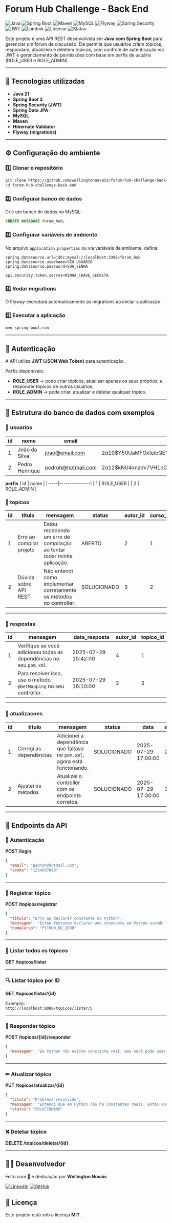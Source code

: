 # Forum Hub Challenge - Back End

![Java](https://img.shields.io/badge/Java-21-007396?logo=java&logoColor=white)
![Spring Boot](https://img.shields.io/badge/Spring%20Boot-3.5.3-6DB33F?logo=springboot&logoColor=white)
![Maven](https://img.shields.io/badge/Maven-4.0.0-C71A36?logo=apachemaven&logoColor=white)
![MySQL](https://img.shields.io/badge/MySQL-8.0-4479A1?logo=mysql&logoColor=white)
![Flyway](https://img.shields.io/badge/Flyway-10.0-CC0200?logo=flyway&logoColor=white)
![Spring Security](https://img.shields.io/badge/Spring%20Security-6.3-6DB33F?logo=springsecurity&logoColor=white)
![JWT](https://img.shields.io/badge/JWT-4.5.0-yellow?logo=security&logoColor=white)
![Lombok](https://img.shields.io/badge/Lombok-1.18.30-BC2F2F?logo=lombok&logoColor=white)
![License](https://img.shields.io/badge/License-MIT-yellow.svg)
![Status](https://img.shields.io/badge/Status-Em%20Desenvolvimento-blue)



Este projeto é uma API REST desenvolvida em **Java com Spring Boot** para gerenciar um fórum de discussão. Ele permite que usuários criem tópicos, respondam, atualizem e deletem tópicos, com controle de autenticação via JWT e gerenciamento de permissões com base em perfis de usuário (ROLE_USER e ROLE_ADMIN).

---

## 🚀 Tecnologias utilizadas
- **Java 21**
- **Spring Boot 3**
- **Spring Security (JWT)**
- **Spring Data JPA**
- **MySQL**
- **Maven**
- **Hibernate Validator**
- **Flyway (migrations)**

---

## ⚙️ Configuração do ambiente

### 1️⃣ Clonar o repositório
```bash
git clone https://github.com/wellingtonnovais/forum-hub-challenge-back-end.git
cd forum-hub-challenge-back-end
```

### 2️⃣ Configurar banco de dados
Crie um banco de dados no MySQL:
```sql
CREATE DATABASE forum_hub;
```

### 3️⃣ Configurar variáveis de ambiente
No arquivo `application.properties` ou via variáveis de ambiente, defina:
```properties
spring.datasource.url=jdbc:mysql://localhost:3306/forum_hub
spring.datasource.username=SEU_USUARIO
spring.datasource.password=SUA_SENHA

api.security.token.secret=MINHA_CHAVE_SECRETA
```

### 4️⃣ Rodar migrations
O Flyway executará automaticamente as migrations ao iniciar a aplicação.

### 5️⃣ Executar a aplicação
```bash
mvn spring-boot:run
```

---

## 🔑 Autenticação
A API utiliza **JWT (JSON Web Token)** para autenticação.

Perfis disponíveis:
- **ROLE_USER** → pode criar tópicos, atualizar apenas os seus próprios, e responder tópicos de outros usuários.
- **ROLE_ADMIN** → pode criar, atualizar e deletar qualquer tópico.

---

## 📂 Estrutura do banco de dados com exemplos
### **👤 usuarios**
| id  | nome            | email               | senha (BCrypt)                                         |
|-----|-----------------|---------------------|--------------------------------------------------------|
| 1   | João da Silva   | joao@email.com      | $2a$10$Y50UaMFOxteibQEYLrwuHeehHYfcoafCopUazP12.rqB41bsolF5. |
| 2   | Pedro Henrique  | pedroh@hotmail.com  | $2a$12$kNU4xnzdv7VH1oC.Tmes5eQBMOI0beo4iHWvThn2Sd1wARg0nNHKC |


**perfis**
| id  | nome          |
|-----|---------------|
| 1   | ROLE_USER     |
| 2   | ROLE_ADMIN    |

### **📌 topicos**
| id  | titulo                  | mensagem                                                               | status       | autor_id | curso_id |
|-----|-------------------------|-------------------------------------------------------------------------|--------------|----------|----------|
| 1   | Erro ao compilar projeto| Estou recebendo um erro de compilação ao tentar rodar minha aplicação. | ABERTO       | 2        | 1        |
| 2   | Dúvida sobre API REST   | Não entendi como implementar corretamente os métodos no controller.    | SOLUCIONADO  | 3        | 2        |

---

### **💬 respostas**
| id  | mensagem                                                                 | data_resposta        | autor_id | topico_id |
|-----|--------------------------------------------------------------------------|----------------------|----------|-----------|
| 1   | Verifique se você adicionou todas as dependências no seu `pom.xml`.      | 2025-07-29 15:42:00  | 4        | 1         |
| 2   | Para resolver isso, use o método `@GetMapping` no seu controller.        | 2025-07-29 16:10:00  | 2        | 2         |

---

### **🔄 atualizacoes**
| id  | titulo                  | mensagem                                                                     | status       | data                 | editor_id | topico_id |
|-----|-------------------------|-----------------------------------------------------------------------------|--------------|----------------------|-----------|-----------|
| 1   | Corrigi as dependências | Adicionei a dependência que faltava no `pom.xml`, agora está funcionando.   | SOLUCIONADO  | 2025-07-29 17:00:00 | 2         | 1         |
| 2   | Ajustei os métodos      | Atualizei o controller com os endpoints corretos.                           | SOLUCIONADO  | 2025-07-29 17:30:00 | 3         | 2         |


---

## 📌 Endpoints da API

### 🔐 Autenticação
**POST /login**
```json
{
  "email": "pedroh@hotmail.com",
  "senha": "1234567890"
}
```

---

### 📝 Registrar tópico
**POST /topicos/registrar**
```json
{
  "titulo": "Erro ao declarar constante no Python",
  "mensagem": "Estou tentando declarar uma constante em Python usando letras maiúsculas, mas ainda consigo alterar o valor da variável. Existe alguma forma de realmente impedir a modificação da constante?",
  "nomeCurso": "PYTHON_DO_ZERO"
}

```

---

### 📖 Listar todos os tópicos
**GET /topicos/listar**

---

### 🔍 Listar tópico por ID
**GET /topicos/listar/{id}**

Exemplo:  
`http://localhost:8080/topicos/listar/5`

---

### 💬 Responder tópico
**POST /topicos/{id}/responder**
```json
{
  "mensagem": "Em Python não existe constante real, mas você pode usar convenções como letras maiúsculas e ferramentas como linters para evitar mudanças."
}
```

---

### ✏ Atualizar tópico
**PUT /topicos/atualizar/{id}**
```json
{
  "titulo": "Problema resolvido",
  "mensagem": "Entendi que em Python não há constantes reais, então vou seguir a convenção de usar letras maiúsculas. Obrigado pela ajuda!",
  "status": "SOLUCIONADO"
}
```

---

### ❌ Deletar tópico
**DELETE /topicos/deletar/{id}**

---

## 🧑‍💻 Desenvolvedor

Feito com 💙 e dedicação por **Wellington Novais**

[![LinkedIn](https://img.shields.io/badge/LinkedIn-Wellington%20Novais-0A66C2?style=for-the-badge&logo=linkedin&logoColor=white)](https://www.linkedin.com/in/wellington-novais-dev/)
[![GitHub](https://img.shields.io/badge/GitHub-wellingtonnovais-181717?style=for-the-badge&logo=github&logoColor=white)](https://github.com/wellingtonnovais)


## 📜 Licença
Este projeto está sob a licença **MIT**.
